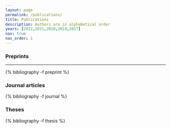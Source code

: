 ```yaml
---
layout: page
permalink: /publications/
title: Publications
description: Authors are in alphabetical order
years: [2022,2021,2020,2019,2017]
nav: true
nav_order: 1
---
```

<!-- _pages/publications.md -->


<div class="publications">

<h3 class="category">Preprints</h3> 
<hr>
{% bibliography -f preprint %}

<h3 style="margin-bottom= 2rem;">Journal articles</h3>
{% bibliography -f journal %}

<h3 style="margin-bottom= 2rem;">Theses</h3>
{% bibliography -f thesis %}

</div>


